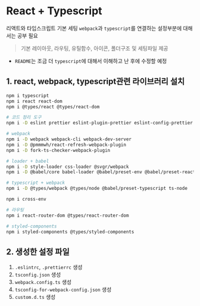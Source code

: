 # React + Typescript
리액트와 타입스크립트 기본 세팅
`webpack`과 `typescript`를 연결하는 설정부분에 대해서는 공부 필요

> 기본 레이아웃, 라우팅, 유틸함수, 아이콘, 폴더구조 및 세팅파일 제공

+ `README`는 조금 더 `typescript`에 대해서 이해하고 난 후에 수정할 예정

## 1. react, webpack, typescript관련 라이브러리 설치
```bash
npm i typescript
npm i react react-dom
npm i @types/react @types/react-dom

# 코드 정리 도구
npm i -D eslint prettier eslint-plugin-prettier eslint-config-prettier

# webpack
npm i -D webpack webpack-cli webpack-dev-server
npm i -D @pmmmwh/react-refresh-webpack-plugin
npm i -D fork-ts-checker-webpack-plugin

# loader + babel
npm i -D style-loader css-loader @svgr/webpack
npm i -D @babel/core babel-loader @babel/preset-env @babel/preset-react

# typescript + webpack
npm i -D @types/webpack @types/node @babel/preset-typescript ts-node

npm i cross-env

# 라우팅
npm i react-router-dom @types/react-router-dom

# styled-components
npm i styled-components @types/styled-components
```

## 2. 생성한 설정 파일
1. `.eslintrc`, `.prettierrc` 생성
2. `tsconfig.json` 생성
3. `webpack.config.ts` 생성
4. `tsconfig-for-webpack-config.json` 생성
5. `custom.d.ts` 생성